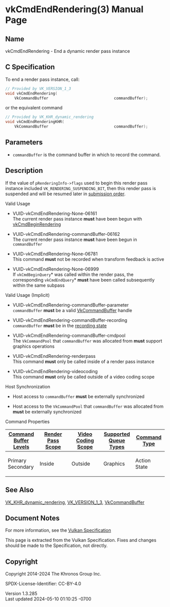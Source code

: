 # vkCmdEndRendering(3) Manual Page

## Name

vkCmdEndRendering - End a dynamic render pass instance



## <a href="#_c_specification" class="anchor"></a>C Specification

To end a render pass instance, call:

``` c
// Provided by VK_VERSION_1_3
void vkCmdEndRendering(
    VkCommandBuffer                             commandBuffer);
```

or the equivalent command

``` c
// Provided by VK_KHR_dynamic_rendering
void vkCmdEndRenderingKHR(
    VkCommandBuffer                             commandBuffer);
```

## <a href="#_parameters" class="anchor"></a>Parameters

- `commandBuffer` is the command buffer in which to record the command.

## <a href="#_description" class="anchor"></a>Description

If the value of `pRenderingInfo->flags` used to begin this render pass
instance included `VK_RENDERING_SUSPENDING_BIT`, then this render pass
is suspended and will be resumed later in <a
href="https://registry.khronos.org/vulkan/specs/1.3-extensions/html/vkspec.html#synchronization-submission-order"
target="_blank" rel="noopener">submission order</a>.

Valid Usage

- <a href="#VUID-vkCmdEndRendering-None-06161"
  id="VUID-vkCmdEndRendering-None-06161"></a>
  VUID-vkCmdEndRendering-None-06161  
  The current render pass instance **must** have been begun with
  [vkCmdBeginRendering](https://registry.khronos.org/vulkan/specs/1.3-extensions/man/html/vkCmdBeginRendering.html)

- <a href="#VUID-vkCmdEndRendering-commandBuffer-06162"
  id="VUID-vkCmdEndRendering-commandBuffer-06162"></a>
  VUID-vkCmdEndRendering-commandBuffer-06162  
  The current render pass instance **must** have been begun in
  `commandBuffer`

- <a href="#VUID-vkCmdEndRendering-None-06781"
  id="VUID-vkCmdEndRendering-None-06781"></a>
  VUID-vkCmdEndRendering-None-06781  
  This command **must** not be recorded when transform feedback is
  active

- <a href="#VUID-vkCmdEndRendering-None-06999"
  id="VUID-vkCmdEndRendering-None-06999"></a>
  VUID-vkCmdEndRendering-None-06999  
  If `vkCmdBeginQuery`\* was called within the render pass, the
  corresponding `vkCmdEndQuery`\* **must** have been called subsequently
  within the same subpass

Valid Usage (Implicit)

- <a href="#VUID-vkCmdEndRendering-commandBuffer-parameter"
  id="VUID-vkCmdEndRendering-commandBuffer-parameter"></a>
  VUID-vkCmdEndRendering-commandBuffer-parameter  
  `commandBuffer` **must** be a valid
  [VkCommandBuffer](https://registry.khronos.org/vulkan/specs/1.3-extensions/man/html/VkCommandBuffer.html) handle

- <a href="#VUID-vkCmdEndRendering-commandBuffer-recording"
  id="VUID-vkCmdEndRendering-commandBuffer-recording"></a>
  VUID-vkCmdEndRendering-commandBuffer-recording  
  `commandBuffer` **must** be in the [recording
  state](#commandbuffers-lifecycle)

- <a href="#VUID-vkCmdEndRendering-commandBuffer-cmdpool"
  id="VUID-vkCmdEndRendering-commandBuffer-cmdpool"></a>
  VUID-vkCmdEndRendering-commandBuffer-cmdpool  
  The `VkCommandPool` that `commandBuffer` was allocated from **must**
  support graphics operations

- <a href="#VUID-vkCmdEndRendering-renderpass"
  id="VUID-vkCmdEndRendering-renderpass"></a>
  VUID-vkCmdEndRendering-renderpass  
  This command **must** only be called inside of a render pass instance

- <a href="#VUID-vkCmdEndRendering-videocoding"
  id="VUID-vkCmdEndRendering-videocoding"></a>
  VUID-vkCmdEndRendering-videocoding  
  This command **must** only be called outside of a video coding scope

Host Synchronization

- Host access to `commandBuffer` **must** be externally synchronized

- Host access to the `VkCommandPool` that `commandBuffer` was allocated
  from **must** be externally synchronized

Command Properties

<table class="tableblock frame-all grid-all stretch">
<colgroup>
<col style="width: 20%" />
<col style="width: 20%" />
<col style="width: 20%" />
<col style="width: 20%" />
<col style="width: 20%" />
</colgroup>
<thead>
<tr class="header">
<th class="tableblock halign-left valign-top"><a
href="#VkCommandBufferLevel">Command Buffer Levels</a></th>
<th class="tableblock halign-left valign-top"><a
href="#vkCmdBeginRenderPass">Render Pass Scope</a></th>
<th class="tableblock halign-left valign-top"><a
href="#vkCmdBeginVideoCodingKHR">Video Coding Scope</a></th>
<th class="tableblock halign-left valign-top"><a
href="#VkQueueFlagBits">Supported Queue Types</a></th>
<th class="tableblock halign-left valign-top"><a
href="#fundamentals-queueoperation-command-types">Command Type</a></th>
</tr>
</thead>
<tbody>
<tr class="odd">
<td class="tableblock halign-left valign-top"><p>Primary<br />
Secondary</p></td>
<td class="tableblock halign-left valign-top"><p>Inside</p></td>
<td class="tableblock halign-left valign-top"><p>Outside</p></td>
<td class="tableblock halign-left valign-top"><p>Graphics</p></td>
<td class="tableblock halign-left valign-top"><p>Action<br />
State</p></td>
</tr>
</tbody>
</table>

## <a href="#_see_also" class="anchor"></a>See Also

[VK_KHR_dynamic_rendering](https://registry.khronos.org/vulkan/specs/1.3-extensions/man/html/VK_KHR_dynamic_rendering.html),
[VK_VERSION_1_3](https://registry.khronos.org/vulkan/specs/1.3-extensions/man/html/VK_VERSION_1_3.html),
[VkCommandBuffer](https://registry.khronos.org/vulkan/specs/1.3-extensions/man/html/VkCommandBuffer.html)

## <a href="#_document_notes" class="anchor"></a>Document Notes

For more information, see the <a
href="https://registry.khronos.org/vulkan/specs/1.3-extensions/html/vkspec.html#vkCmdEndRendering"
target="_blank" rel="noopener">Vulkan Specification</a>

This page is extracted from the Vulkan Specification. Fixes and changes
should be made to the Specification, not directly.

## <a href="#_copyright" class="anchor"></a>Copyright

Copyright 2014-2024 The Khronos Group Inc.

SPDX-License-Identifier: CC-BY-4.0

Version 1.3.285  
Last updated 2024-05-10 01:10:25 -0700
